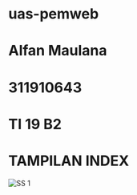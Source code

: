 # uas-pemweb
# Alfan Maulana
# 311910643
# TI 19 B2

# TAMPILAN INDEX
![SS 1](https://user-images.githubusercontent.com/81576195/126422326-1daca423-5af8-4e53-9c07-fd3a069c4c58.jpg)



